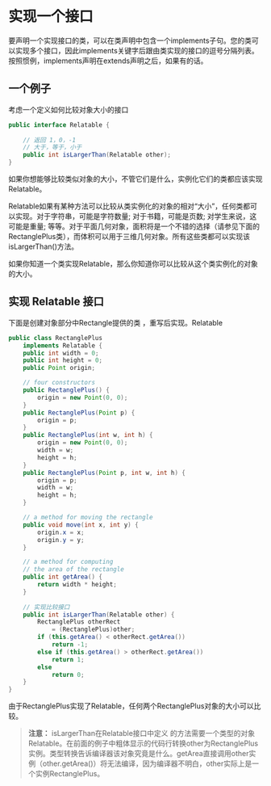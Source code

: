 # 实现一个接口

要声明一个实现接口的类，可以在类声明中包含一个implements子句。您的类可以实现多个接口，因此implements关键字后跟由类实现的接口的逗号分隔列表。按照惯例，implements声明在extends声明之后，如果有的话。

## 一个例子

考虑一个定义如何比较对象大小的接口

```java
public interface Relatable {
        
    // 返回 1，0，-1
    // 大于，等于，小于
    public int isLargerThan(Relatable other);
}
```

如果你想能够比较类似对象的大小，不管它们是什么，实例化它们的类都应该实现Relatable。


Relatable如果有某种方法可以比较从类实例化的对象的相对“大小”，任何类都可以实现。对于字符串，可能是字符数量; 对于书籍，可能是页数; 对学生来说，这可能是重量; 等等。对于平面几何对象，面积将是一个不错的选择（请参见下面的RectanglePlus类），而体积可以用于三维几何对象。所有这些类都可以实现该isLargerThan()方法。

如果你知道一个类实现Relatable，那么你知道你可以比较从这个类实例化的对象的大小。

## 实现 Relatable 接口
下面是创建对象部分中Rectangle提供的类 ，重写后实现。Relatable

```java
public class RectanglePlus 
    implements Relatable {
    public int width = 0;
    public int height = 0;
    public Point origin;

    // four constructors
    public RectanglePlus() {
        origin = new Point(0, 0);
    }
    public RectanglePlus(Point p) {
        origin = p;
    }
    public RectanglePlus(int w, int h) {
        origin = new Point(0, 0);
        width = w;
        height = h;
    }
    public RectanglePlus(Point p, int w, int h) {
        origin = p;
        width = w;
        height = h;
    }

    // a method for moving the rectangle
    public void move(int x, int y) {
        origin.x = x;
        origin.y = y;
    }

    // a method for computing
    // the area of the rectangle
    public int getArea() {
        return width * height;
    }
    
    // 实现比较接口
    public int isLargerThan(Relatable other) {
        RectanglePlus otherRect 
            = (RectanglePlus)other;
        if (this.getArea() < otherRect.getArea())
            return -1;
        else if (this.getArea() > otherRect.getArea())
            return 1;
        else
            return 0;               
    }
}
```

由于RectanglePlus实现了Relatable，任何两个RectanglePlus对象的大小可以比较。

> **注意：**
  isLargerThan在Relatable接口中定义 的方法需要一个类型的对象Relatable。在前面的例子中粗体显示的代码行转换other为RectanglePlus实例。类型转换告诉编译器该对象究竟是什么。getArea直接调用other实例（other.getArea()）将无法编译，因为编译器不明白，other实际上是一个实例RectanglePlus。